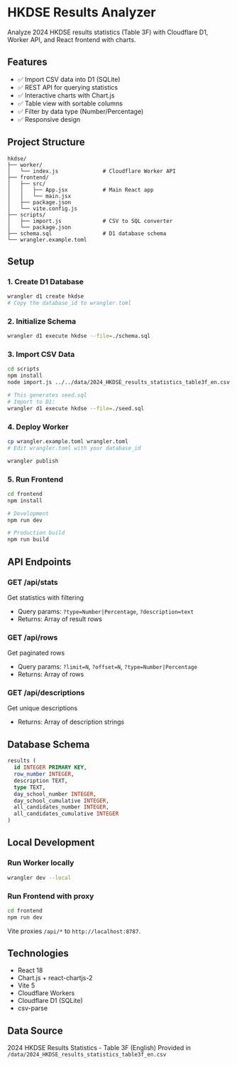 # HKDSE Results Analyzer

Analyze 2024 HKDSE results statistics (Table 3F) with Cloudflare D1, Worker API, and React frontend with charts.

## Features

- ✅ Import CSV data into D1 (SQLite)
- ✅ REST API for querying statistics
- ✅ Interactive charts with Chart.js
- ✅ Table view with sortable columns
- ✅ Filter by data type (Number/Percentage)
- ✅ Responsive design

## Project Structure

```
hkdse/
├── worker/
│   └── index.js              # Cloudflare Worker API
├── frontend/
│   ├── src/
│   │   ├── App.jsx           # Main React app
│   │   └── main.jsx
│   ├── package.json
│   └── vite.config.js
├── scripts/
│   ├── import.js             # CSV to SQL converter
│   └── package.json
├── schema.sql                # D1 database schema
└── wrangler.example.toml
```

## Setup

### 1. Create D1 Database

```bash
wrangler d1 create hkdse
# Copy the database_id to wrangler.toml
```

### 2. Initialize Schema

```bash
wrangler d1 execute hkdse --file=./schema.sql
```

### 3. Import CSV Data

```bash
cd scripts
npm install
node import.js ../../data/2024_HKDSE_results_statistics_table3f_en.csv

# This generates seed.sql
# Import to D1:
wrangler d1 execute hkdse --file=./seed.sql
```

### 4. Deploy Worker

```bash
cp wrangler.example.toml wrangler.toml
# Edit wrangler.toml with your database_id

wrangler publish
```

### 5. Run Frontend

```bash
cd frontend
npm install

# Development
npm run dev

# Production build
npm run build
```

## API Endpoints

### GET /api/stats
Get statistics with filtering
- Query params: `?type=Number|Percentage`, `?description=text`
- Returns: Array of result rows

### GET /api/rows
Get paginated rows
- Query params: `?limit=N`, `?offset=N`, `?type=Number|Percentage`
- Returns: Array of rows

### GET /api/descriptions
Get unique descriptions
- Returns: Array of description strings

## Database Schema

```sql
results (
  id INTEGER PRIMARY KEY,
  row_number INTEGER,
  description TEXT,
  type TEXT,
  day_school_number INTEGER,
  day_school_cumulative INTEGER,
  all_candidates_number INTEGER,
  all_candidates_cumulative INTEGER
)
```

## Local Development

### Run Worker locally
```bash
wrangler dev --local
```

### Run Frontend with proxy
```bash
cd frontend
npm run dev
```

Vite proxies `/api/*` to `http://localhost:8787`.

## Technologies

- React 18
- Chart.js + react-chartjs-2
- Vite 5
- Cloudflare Workers
- Cloudflare D1 (SQLite)
- csv-parse

## Data Source

2024 HKDSE Results Statistics - Table 3F (English)
Provided in `/data/2024_HKDSE_results_statistics_table3f_en.csv`
